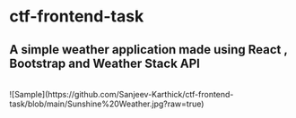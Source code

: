 # ctf-frontend-task
## A simple weather application made using React , Bootstrap and Weather Stack API
<br />
![Sample](https://github.com/Sanjeev-Karthick/ctf-frontend-task/blob/main/Sunshine%20Weather.jpg?raw=true)
